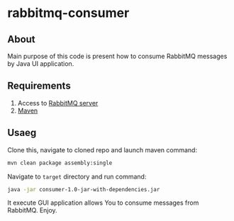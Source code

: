 # rabbitmq-consumer #

## About ##

Main purpose of this code is present how to consume RabbitMQ messages by Java UI application.

## Requirements ##

1. Access to [RabbitMQ server](http://www.rabbitmq.com/download.html)
2. [Maven](http://maven.apache.org/)

## Usaeg ##

Clone this, navigate to cloned repo and launch maven command: 

```bash
mvn clean package assembly:single
```

Navigate to ```target``` directory and run command:

```bash
java -jar consumer-1.0-jar-with-dependencies.jar
```

It execute GUI application allows You to consume messages from RabbitMQ.
Enjoy.
